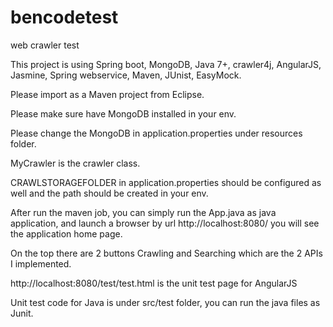 # bencodetest
web crawler test

This project is using Spring boot, MongoDB, Java 7+, crawler4j, AngularJS, Jasmine, Spring webservice, Maven, JUnist, EasyMock.

Please import as a Maven project from Eclipse.

Please make sure have MongoDB installed in your env.

Please change the MongoDB in application.properties under resources folder.

MyCrawler is the crawler class. 

CRAWLSTORAGEFOLDER in application.properties should be configured as well and the path should be created in your env.

After run the maven job, you can simply run the App.java as java application, and launch a browser by url http://localhost:8080/ you will see the application home page.

On the top there are 2 buttons Crawling and Searching which are the 2 APIs I implemented.

http://localhost:8080/test/test.html is the unit test page for AngularJS

Unit test code for Java is under src/test folder, you can run the java files as Junit.
